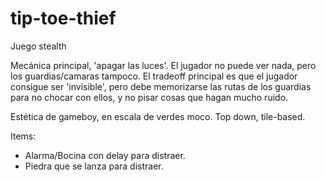 # tip-toe-thief

Juego stealth

Mecánica principal, 'apagar las luces'. El jugador no puede ver nada, pero los guardias/camaras tampoco. El tradeoff principal es que el jugador consigue ser 'invisible', pero debe memorizarse las rutas de los guardias para no chocar con ellos, y no pisar cosas que hagan mucho ruido.

Estética de gameboy, en escala de verdes moco. Top down, tile-based.

Items:
- Alarma/Bocina con delay para distraer.
- Piedra que se lanza para distraer.
